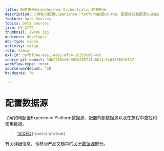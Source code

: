 ```yaml
---
title: 配置用于AdobeJourney Orchestration的数据源
description: 了解如何配置Experience Platform数据Source、配置外部数据源以及在旅程中查找和使用数据。
feature: Data Sources
topics: Data Sources
jira: KT-2774
thumbnail: 29406.jpg
audience: developer
doc-type: video
activity: setup
role: Admin
exl-id: 06fbf5ae-aae1-4a62-af84-18303c9674c9
source-git-commit: 9db2765ee5e9520280711a6b1fe3c618963f6f87
workflow-type: tm+mt
source-wordcount: '68'
ht-degree: 7%

---
```


# 配置数据源

了解如何配置Experience Platform数据源、配置外部数据源以及在旅程中查找和使用数据。

>[!VIDEO](https://video.tv.adobe.com/v/29406?learn=on){transcript=true}

有关详细信息，请参阅产品文档中的[关于数据源](https://experienceleague.adobe.com/docs/journeys/using/data-source-journeys/about-data-sources.html?lang=en)部分。
